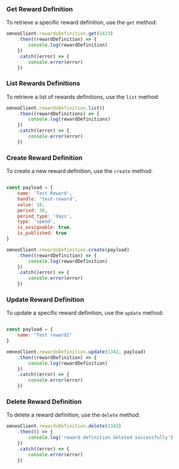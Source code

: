 
### Get Reward Definition

To retrieve a specific reward definition, use the `get` method:

```javascript
omneoClient.rewardsDefinition.get(1423)
    .then((rewardDefinition) => {
        console.log(rewardDefinition)
    })
    .catch((error) => {
        console.error(error)
    })
```

### List Rewards Definitions

To retrieve a list of rewards definitions, use the `list` method:

```javascript
omneoClient.rewardsDefinition.list()
    .then((rewardDefinitions) => {
        console.log(rewardDefinitions)
    })
    .catch((error) => {
        console.error(error)
    })
```

### Create Reward Definition

To create a new reward definition, use the `create` method:

```javascript

const payload = {
    name: 'Test Reward',
    handle: 'test-reward',
    value: 10,
    period: 30,
    period_type: 'days',
    type: 'spend',
    is_assignable: true,
    is_published: true
}

omneoClient.rewardsDefinition.create(payload)
    .then((rewardDefinition) => {
        console.log(rewardDefinition)
    })
    .catch((error) => {
        console.error(error)
    })
```
### Update Reward Definition

To update a specific reward definition, use the `update` method:

```javascript

const payload = {
    name: 'Test reward2'
}

omneoClient.rewardsDefinition.update(1342, payload)
    .then((rewardDefinition) => {
        console.log(rewardDefinition)
    })
    .catch((error) => {
        console.error(error)
    })
```

### Delete Reward Definition

To delete a reward definition, use the `delete` method:

```javascript
omneoClient.rewardsDefinition.delete(1342)
    .then(() => {
        console.log('reward definition deleted successfully')
    })
    .catch((error) => {
        console.error(error)
    })
```